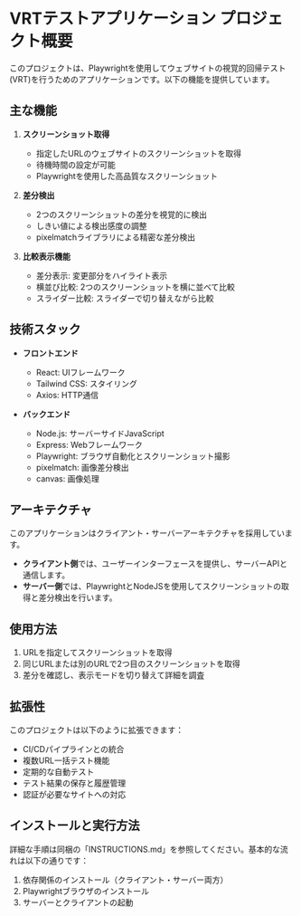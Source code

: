 # VRTテストアプリケーション プロジェクト概要

このプロジェクトは、Playwrightを使用してウェブサイトの視覚的回帰テスト(VRT)を行うためのアプリケーションです。以下の機能を提供しています。

## 主な機能

1. **スクリーンショット取得**
   - 指定したURLのウェブサイトのスクリーンショットを取得
   - 待機時間の設定が可能
   - Playwrightを使用した高品質なスクリーンショット

2. **差分検出**
   - 2つのスクリーンショットの差分を視覚的に検出
   - しきい値による検出感度の調整
   - pixelmatchライブラリによる精密な差分検出

3. **比較表示機能**
   - 差分表示: 変更部分をハイライト表示
   - 横並び比較: 2つのスクリーンショットを横に並べて比較
   - スライダー比較: スライダーで切り替えながら比較

## 技術スタック

- **フロントエンド**
  - React: UIフレームワーク
  - Tailwind CSS: スタイリング
  - Axios: HTTP通信

- **バックエンド**
  - Node.js: サーバーサイドJavaScript
  - Express: Webフレームワーク
  - Playwright: ブラウザ自動化とスクリーンショット撮影
  - pixelmatch: 画像差分検出
  - canvas: 画像処理

## アーキテクチャ

このアプリケーションはクライアント・サーバーアーキテクチャを採用しています。

- **クライアント側**では、ユーザーインターフェースを提供し、サーバーAPIと通信します。
- **サーバー側**では、PlaywrightとNodeJSを使用してスクリーンショットの取得と差分検出を行います。

## 使用方法

1. URLを指定してスクリーンショットを取得
2. 同じURLまたは別のURLで2つ目のスクリーンショットを取得
3. 差分を確認し、表示モードを切り替えて詳細を調査

## 拡張性

このプロジェクトは以下のように拡張できます：

- CI/CDパイプラインとの統合
- 複数URL一括テスト機能
- 定期的な自動テスト
- テスト結果の保存と履歴管理
- 認証が必要なサイトへの対応

## インストールと実行方法

詳細な手順は同梱の「INSTRUCTIONS.md」を参照してください。基本的な流れは以下の通りです：

1. 依存関係のインストール（クライアント・サーバー両方）
2. Playwrightブラウザのインストール
3. サーバーとクライアントの起動

